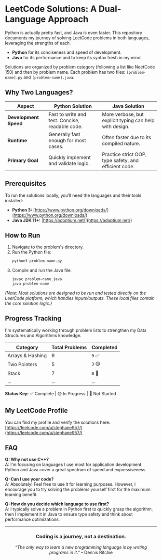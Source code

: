 # LeetCode Solutions: A Dual-Language Approach

Python is actually pretty fast, and Java is even faster. This repository documents my journey of solving LeetCode problems in both languages, leveraging the strengths of each.

*   **Python** for its conciseness and speed of development.
*   **Java** for its performance and to keep its syntax fresh in my mind.

Solutions are organized by problem category (following a list like NeetCode 150) and then by problem name. Each problem has two files: `[problem-name].py` and `[problem-name].java`.

## Why Two Languages?

| Aspect                | Python Solution                                  | Java Solution                                           |
| --------------------- | ------------------------------------------------ | ------------------------------------------------------- |
| **Development Speed** | Fast to write and test. Concise, readable code.  | More verbose, but explicit typing can help with design. |
| **Runtime**           | Generally fast enough for most cases.            | Often faster due to its compiled nature.                |
| **Primary Goal**      | Quickly implement and validate logic.            | Practice strict OOP, type safety, and efficient code.   |

## Prerequisites

To run the solutions locally, you'll need the languages and their tools installed:

*   **Python 3:** [https://www.python.org/downloads/](https://www.python.org/downloads/)
*   **Java JDK 11+:** [https://adoptium.net/](https://adoptium.net/)

## How to Run

1.  Navigate to the problem's directory.
2.  Run the Python file:
    ```bash
    python3 problem-name.py
    ```
3.  Compile and run the Java file:
    ```bash
    javac problem-name.java
    java problem-name
    ```

*(Note: Most solutions are designed to be run and tested directly on the LeetCode platform, which handles inputs/outputs. These local files contain the core solution logic.)*

## Progress Tracking

I'm systematically working through problem lists to strengthen my Data Structures and Algorithms knowledge.

| Category                 | Total Problems | Completed |
| ------------------------ | -------------- | --------- |
| Arrays & Hashing         | 9              | `9` ✅     |
| Two Pointers             | 5              | `3` 🟡     |
| Stack                    | 7              | `0` 🔴     |
| ...                      | ...            | ...       |

**Status Key:** ✅ Complete | 🟡 In Progress | 🔴 Not Started

## My LeetCode Profile

You can find my profile and verify the solutions here:  
[https://leetcode.com/u/stephane957/](https://leetcode.com/u/stephane957/)

## FAQ

**Q: Why not use C++?**  
A: I'm focusing on languages I use most for application development. Python and Java cover a great spectrum of speed and expressiveness.

**Q: Can I use your code?**  
A: Absolutely! Feel free to use it for learning purposes. However, I encourage you to try solving the problems yourself first for the maximum learning benefit.

**Q: How do you decide which language to use first?**  
A: I typically solve a problem in Python first to quickly grasp the algorithm, then I implement it in Java to ensure type safety and think about performance optimizations.

---

<div align="center">

### **Coding is a journey, not a destination.**

*“The only way to learn a new programming language is by writing programs in it.”* – Dennis Ritchie

</div>
